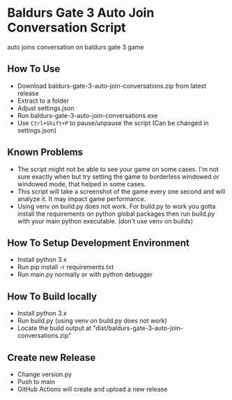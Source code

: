 # Baldurs Gate 3 Auto Join Conversation Script
auto joins conversation on baldurs gate 3 game

## How To Use

- Download baldurs-gate-3-auto-join-conversations.zip from latest release
- Extract to a folder
- Adjust settings.json
- Run baldurs-gate-3-auto-join-conversations.exe
- Use `Ctrl+Shift+P` to pause/unpause the script (Can be changed in settings.json)

## Known Problems

- The script might not be able to see your game on some cases. I'm not sure exactly when but try setting the game to borderless windowed or windowed mode, that helped in some cases.
- This script will take a screenshot of the game every one second and will analyze it. It may impact game performance.
- Using venv on build.py does not work. For build.py to work you gotta install the requirements on python global packages then run build.py with your main python executable. (don't use venv on builds)

## How To Setup Development Environment

- Install python 3.x
- Run pip install -r requirements.txt
- Run main.py normally or with python debugger

## How To Build locally

- Install python 3.x
- Run build.py (using venv on build.py does not work)
- Locate the build output at "dist/baldurs-gate-3-auto-join-conversations.zip"

## Create new Release

- Change version.py
- Push to main
- GitHub Actions will create and upload a new release
